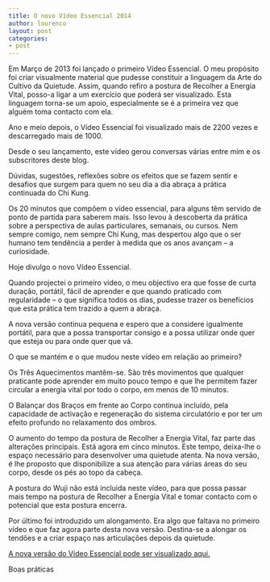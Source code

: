```yaml
---
title: O novo Vídeo Essencial 2014
author: lourenco
layout: post
categories:
- post
---
```

Em Março de 2013 foi lançado o primeiro Vídeo Essencial. O meu propósito foi criar visualmente material que pudesse constituir a linguagem da Arte do Cultivo da Quietude. Assim, quando refiro a postura de Recolher a Energia Vital, posso-a ligar a um exercício que poderá ser visualizado. Esta linguagem torna-se um apoio, especialmente se é a primeira vez que alguém toma contacto com ela.

Ano e meio depois, o Vídeo Essencial foi visualizado mais de 2200 vezes e descarregado mais de 1000.

Desde o seu lançamento, este vídeo gerou conversas várias entre mim e os subscritores deste blog. 

Dúvidas, sugestões, reflexões sobre os efeitos que se fazem sentir e desafios que surgem para quem no seu dia a dia abraça a prática continuada do Chi Kung.

Os 20 minutos que compõem o vídeo essencial, para alguns têm servido de ponto de partida para saberem mais. Isso levou à descoberta da prática sobre a perspectiva de aulas particulares, semanais, ou cursos. Nem sempre comigo, nem sempre Chi Kung, mas despertou algo que o ser humano tem tendência a perder à medida que os anos avançam &#8211; a curiosidade. 

Hoje divulgo o novo Vídeo Essencial.

Quando projectei o primeiro vídeo, o meu objectivo era que fosse de curta duração, portátil, fácil de aprender e que quando praticado com regularidade &#8211; o que significa todos os dias, pudesse trazer os benefícios que esta prática tem trazido a quem a abraça. 

A nova versão continua pequena e espero que a considere igualmente portátil, para que a possa transportar consigo e a possa utilizar onde quer que esteja ou para onde quer que vá. 

O que se mantém e o que mudou neste vídeo em relação ao primeiro?

Os Três Aquecimentos mantêm-se. São três movimentos que qualquer praticante pode aprender em muito pouco tempo e que lhe permitem fazer circular a energia vital por todo o corpo, em menos de 10 minutos.

O Balançar dos Braços em frente ao Corpo continua incluído, pela capacidade de activação e regeneração do sistema circulatório e por ter um efeito profundo no relaxamento dos ombros. 

O aumento do tempo da postura de Recolher a Energia Vital, faz parte das alterações principais. Está agora em cinco minutos. Este tempo, deixa-lhe o espaço necessário para desenvolver uma quietude atenta. Na nova versão, é lhe proposto que disponibilize a sua atenção para várias áreas do seu corpo, desde os pés ao topo da cabeça. 

A postura do Wuji não está incluida neste vídeo, para que possa passar mais tempo na postura de Recolher a Energia Vital e tomar contacto com o potencial que esta postura encerra. 

Por último foi introduzido um alongamento. Era algo que faltava no primeiro vídeo e que faz agora parte desta nova versão. Destina-se a alongar os tendões e a criar espaço nas articulações depois da quietude. 

[A nova versão do Vídeo Essencial pode ser visualizado aqui.][1] 

Boas práticas


 [1]: http://lourencoazevedo.com/video.html
